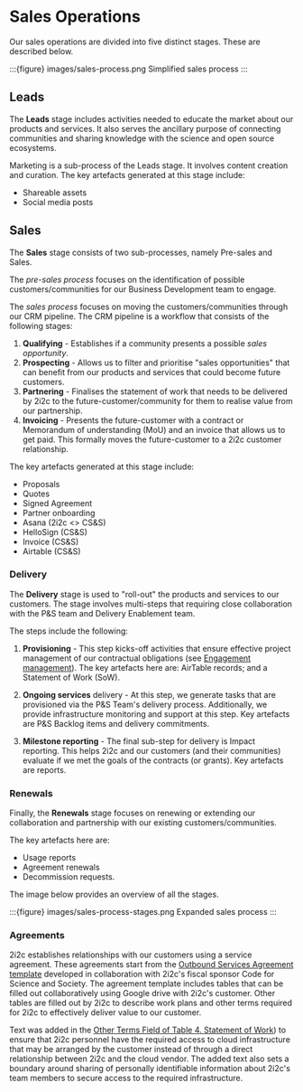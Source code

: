 # Sales Operations

Our sales operations are divided into five distinct stages. These are described below.

:::{figure} images/sales-process.png
Simplified sales process
:::

## Leads

The **Leads** stage includes activities needed to educate the market about our products and services. It also serves the ancillary purpose of connecting communities and sharing knowledge with the science and open source ecosystems.

Marketing is a sub-process of the Leads stage. It involves content creation and curation. The key artefacts generated at this stage include:

-   Shareable assets
-   Social media posts

## Sales

The **Sales** stage consists of two sub-processes, namely Pre-sales and Sales.

The _pre-sales process_ focuses on the identification of possible customers/communities for our Business Development team to engage.

The _sales process_ focuses on moving the customers/communities through our CRM pipeline. The CRM pipeline is a workflow that consists of the following stages:

1. **Qualifying** - Establishes if a community presents a possible _sales opportunity_.
1. **Prospecting** - Allows us to filter and prioritise "sales opportunities" that can benefit from our products and services that could become future customers.
1. **Partnering** - Finalises the statement of work that needs to be delivered by 2i2c to the future-customer/community for them to realise value from our partnership.
1. **Invoicing** - Presents the future-customer with a contract or Memorandum of understanding (MoU) and an invoice that allows us to get paid. This formally moves the future-customer to a 2i2c customer relationship.

The key artefacts generated at this stage include:

-   Proposals
-   Quotes
-   Signed Agreement
-   Partner onboarding
-   Asana (2i2c <> CS&S)
-   HelloSign (CS&S)
-   Invoice (CS&S)
-   Airtable (CS&S)

### Delivery

The **Delivery** stage is used to "roll-out" the products and services to our customers. The stage involves multi-steps that requiring close collaboration with the P&S team and Delivery Enablement team.

The steps include the following:

1. **Provisioning** - This step kicks-off activities that ensure effective project management of our contractual obligations (see [Engagement management](engagement.md)). The key artefacts here are: AirTable records; and a Statement of Work (SoW).

1. **Ongoing services** delivery - At this step, we generate tasks that are provisioned via the P&S Team's delivery process. Additionally, we provide infrastructure monitoring and support at this step. Key artefacts are P&S Backlog items and delivery commitments.

1. **Milestone reporting** - The final sub-step for delivery is Impact reporting. This helps 2i2c and our customers (and their communities) evaluate if we met the goals of the contracts (or grants). Key artefacts are reports.

### Renewals

Finally, the **Renewals** stage focuses on renewing or extending our collaboration and partnership with our existing customers/communities.

The key artefacts here are:

-   Usage reports
-   Agreement renewals
-   Decommission requests.

The image below provides an overview of all the stages.

:::{figure} images/sales-process-stages.png
Expanded sales process
:::

### Agreements

2i2c establishes relationships with our customers using a service agreement. These agreements start from the [Outbound Services Agreement template](https://docs.google.com/document/d/1kPgSddJ_Sob0XcTbkDy5UShIAVKPmm04P9ZLsYiOV20/edit?usp=sharing) developed in collaboration with 2i2c's fiscal sponsor Code for Science and Society. The agreement template includes tables that can be filled out collaboratively using Google drive with 2i2c's customer. Other tables are filled out by 2i2c to describe work plans and other terms required for 2i2c to effectively deliver value to our customer. 

Text was added in the [Other Terms Field of Table 4. Statement of Work](https://docs.google.com/document/d/1kPgSddJ_Sob0XcTbkDy5UShIAVKPmm04P9ZLsYiOV20/edit?tab=t.0#bookmark=id.p1y80g2yr0ij)) to ensure that 2i2c personnel have the required access to cloud infrastructure that may be arranged by the customer instead of through a direct relationship between 2i2c and the cloud vendor. The added text also sets a boundary around sharing of personally identifiable information about 2i2c's team members to secure access to the required infrastructure. 


